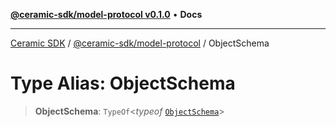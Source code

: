 [**@ceramic-sdk/model-protocol v0.1.0**](../README.md) • **Docs**

***

[Ceramic SDK](../../../README.md) / [@ceramic-sdk/model-protocol](../README.md) / ObjectSchema

# Type Alias: ObjectSchema

> **ObjectSchema**: `TypeOf`\<*typeof* [`ObjectSchema`](../variables/ObjectSchema.md)\>
